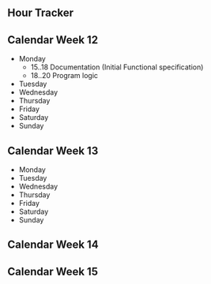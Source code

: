 Hour Tracker
---

## Calendar Week 12
* Monday
  * 15..18 Documentation (Initial Functional specification)
  * 18..20 Program logic
* Tuesday
* Wednesday
* Thursday
* Friday
* Saturday
* Sunday

## Calendar Week 13
* Monday
* Tuesday
* Wednesday
* Thursday
* Friday
* Saturday
* Sunday

## Calendar Week 14
## Calendar Week 15

